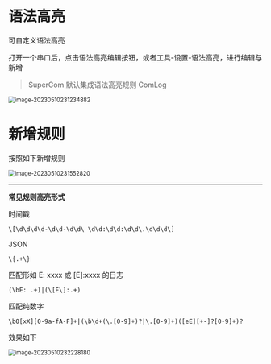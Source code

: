 # 语法高亮

可自定义语法高亮

打开一个串口后，点击语法高亮编辑按钮，或者工具-设置-语法高亮，进行编辑与新增

> SuperCom 默认集成语法高亮规则 ComLog

<img src="https://s1.ax1x.com/2023/05/10/p9rm3IU.png" alt="image-20230510231234882" style="zoom:80%;" />

# 新增规则

按照如下新增规则

<img src="https://s1.ax1x.com/2023/05/10/p9rmGiF.png" alt="image-20230510231552820" style="zoom:80%;" />

---

**常见规则高亮形式**

时间戳

```
\[\d\d\d\d-\d\d-\d\d\ \d\d:\d\d:\d\d\.\d\d\d\]
```

JSON
```                             
\{.+\}
```


匹配形如 E: xxxx 或 [E]:xxxx 的日志 

```
(\bE: .+)|(\[E\]:.+)
```


匹配纯数字

```
\b0[xX][0-9a-fA-F]+|(\b\d+(\.[0-9]+)?|\.[0-9]+)([eE][+-]?[0-9]+)?
```

效果如下

<img src="https://s1.ax1x.com/2023/05/10/p9rmYRJ.png" alt="image-20230510232228180" style="zoom:80%;" />







